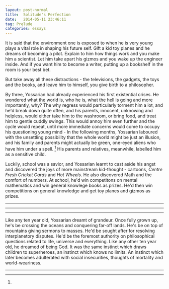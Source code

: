 ```yaml
---
layout: post-normal
title:  Solitude's Perfection
date:   2014-05-11 23:46:11
tag: Prelude
categories: essays
---
```



It is said that the environment one is exposed to when he is very young plays a vital role in shaping his future self. Gift a kid toy planes and he dreams of becoming a pilot. Explain to him how things work and you make him a scientist. Let him take apart his gizmos and you wake up the engineer inside.
And if you want him to become a writer, putting up a bookshelf in the room is your best bet. 

But take away all these distractions - the televisions, the gadgets, the toys and the books, and leave him to himself, you give birth to a philosopher. 

By three, Yossarian had already experienced his first existential crises. He wondered what the world is, who he is, what the hell is going and more importantly, why? The why regress would particularly torment him a lot, and he'd break down quite often, and his parents, innocent, unknowing and helpless, would either take him to the washroom, or bring food, and treat him to gentle cuddly swings. This would annoy him even further and the cycle would repeat, until more immediate concerns would come to occupy his questioning young mind - In the following months, Yossarian laboured with the unsettling possibility that the whole world might be just an illusion, and his family and parents might actually be green, one-eyed aliens who have him under a spell. [^vat] His parents and relatives, meanwhile, labelled him as a sensitive child. 

Luckily, school was a savior, and Yossarian learnt to cast aside his angst and discovered the joys of more mainstream kid-thought - cartoons, *Centre Fresh Cricket Cards* and *Hot Wheels*. He also discovered Math and the comfort of numbers. At school, he'd win competitons on mental mathematics and win general knowlege books as prizes. He'd then win competitions on general knowledge and get toy planes and gizmos as prizes. 



***




***





***


Like any ten year old, Yossarian dreamt of grandeur. Once fully grown up, he's be crossing the oceans and conquering far-off lands. He's be on top of mountains giving sermons to masses. He'd be sought after for resolving interplanetory disputes. He'd be the foremost authority on philosophical questions related to life, universe and everything. Like any other ten year old, he dreamed of being God. It was the same instinct which draws children to superheroes, an instinct which knows no limits. An instinct which later becomes adulterated with social insecurities, thoughts of mortality and world-weariness.

***


[^vat]:













